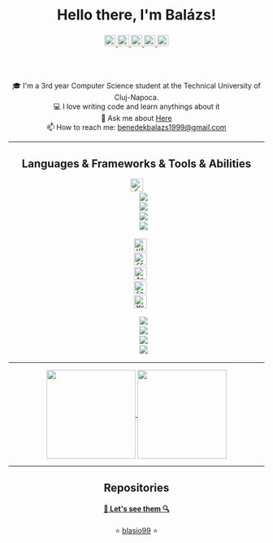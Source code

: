 <h1 align = "center" href = "https://github.com/blasio99">Hello there, I'm Balázs!</h1>
<h3 align = "center">
  <a href="https://twitter.com/benedekabalazs">
  <img alt="Balázs's Twitter" width="22px" src="https://cdn.jsdelivr.net/npm/simple-icons@v3/icons/twitter.svg" />
</a>
<a href="https://www.linkedin.com/in/benedek-balazs/">
  <img alt="Balázs's Linkdein" width="22px" src="https://cdn.jsdelivr.net/npm/simple-icons@v3/icons/linkedin.svg" />
</a>
<a href="https://github.com/blasio99">
  <img alt="Balázs's Github" width="22px" src="https://cdn.jsdelivr.net/npm/simple-icons@v3/icons/github.svg" />
</a>
<a href="https://instagram.com/blasio_b_">
  <img alt="Balázs's Instagram" width="22px" src="https://cdn.jsdelivr.net/npm/simple-icons@v3/icons/instagram.svg" />
</a>
<a href="https://www.facebook.com/benedek.balazs.official/">
  <img alt="Balázs's Facebook" width="22px" src="https://cdn.jsdelivr.net/npm/simple-icons@v3/icons/facebook.svg" />
</a>
 </h3>
  
<br>
<br>
<p align="center">
  🎓 I'm a 3rd year Computer Science student at the Technical University of Cluj-Napoca.
  <br>
  💻 I love writing code and learn anythings about it
  <br>
  💬 Ask me about <a href="https://github.com/blasio99/Benedek-Balazs/issues" title="Issues">Here</a>
  <br>
  📫 How to reach me: <a href="mailto: benedekbalazs1999@gmail.com">benedekbalazs1999@gmail.com</a>
</p>

<hr>

<h2 align="center">Languages & Frameworks & Tools & Abilities</h2>

<p align="center">
  <code><img title="C" height="25" src="https://img.shields.io/badge/C-00599C?style=for-the-badge&logo=c&logoColor=black"></code>
  
  <code href='https://isocpp.org/' target='_blank' rel='noopener' rel='noreferrer'>
    <img src='https://img.shields.io/static/v1?label=&message=C%2B%2B&style=flat-square&logo=c%2B%2B&logoColor=00599c&color=black' /></code>
  
  <code href='https://www.python.org/' target='_blank' rel='noopener' rel='noreferrer'>
    <img src='https://img.shields.io/static/v1?label=&message=python&style=flat-square&logo=python&logoColor=3776ab&color=black' /></code>
  
  
  <code href='https://openjdk.java.net/' target='_blank' rel='noopener' rel='noreferrer'>
    <img src='https://img.shields.io/static/v1?label=&message=Java&style=flat-square&logo=java&logoColor=007396&color=black' /></code>
  
  <code href='https://developer.mozilla.org/en-US/docs/Web/JavaScript' target='_blank' rel='noopener' rel='noreferrer'>
    <img src='https://img.shields.io/static/v1?label=&message=javascript&style=flat-square&logo=javascript&logoColor=grey&color=black' /></code>
  <br>
  <!--code><img title="Problem Solving" height="25" src="https://github.com/zumrudu-anka/zumrudu-anka/blob/master/images/problemSolving.png"></code-->
  
  <code href='https://developer.mozilla.org/en-US/docs/Web/JavaScript' target='_blank' rel='noopener' rel='noreferrer'>
  <img title="HTML5" height="25" src="https://img.shields.io/badge/HTML5-E34F26?style=for-the-badge&logo=html5&logoColor=black"></code>
  
  <code href='https://developer.mozilla.org/en-US/docs/Web/CSS' target='_blank' rel='noopener' rel='noreferrer'>
  <img title="CSS" height="25" src="https://img.shields.io/badge/CSS-239120?&style=for-the-badge&logo=css3&logoColor=white"></code>
  
  <code href='https://angularjs.org/' target='_blank' rel='noopener' rel='noreferrer'>
  <img title="AngularJS" height="25" src="https://img.shields.io/badge/Angular-DD0031?style=for-the-badge&logo=angular&logoColor=black"></code>
  
  <code href='https://spring.io/' target='_blank' rel='noopener' rel='noreferrer'>
  <img title="Spring" height="25" src="https://img.shields.io/badge/Spring-6DB33F?style=for-the-badge&logo=spring&logoColor=white"></code>
  
  <code href='https://www.mysql.com/' target='_blank' rel='noopener' rel='noreferrer'>
  <img title="MYSQL" height="25" src="https://img.shields.io/badge/MySQL-00000F?style=for-the-badge&logo=mysql&logoColor=white"></code>
  
  <br>
  <code href='https://git-scm.com' target='_blank' rel='noopener' rel='noreferrer'>
    <img src='https://img.shields.io/static/v1?label=&message=git&style=flat-square&logo=git&logoColor=f05032&color=black' /></code>
  
  <code href='https://getbootstrap.com/' target='_blank' rel='noopener' rel='noreferrer'>
    <img src='https://img.shields.io/static/v1?label=&message=Bootstrap&style=flat-square&logo=bootstrap&logoColor=563d7c&color=black' /></code>
  
  <code href='https://wordpress.org/' target='_blank' rel='noopener' rel='noreferrer'>
    <img src='https://img.shields.io/static/v1?label=&message=WordPress&style=flat-square&logo=wordpress&logoColor=21759b&color=black' /></code>
  
  <code href='https://www.postman.com/' target='_blank' rel='noopener' rel='noreferrer'>
    <img src='https://img.shields.io/static/v1?label=&message=postman&style=flat-square&logo=postman&logoColor=orange&color=black' /></code>
  
  
</p>

<div align='center'>

<hr>
<p align=center>
  <a href="https://github.com/anuraghazra/github-readme-stats" title="Go to Source">
    <img height=175 align="center" src="https://github-readme-stats.vercel.app/api?username=blasio99&show_icons=true&theme=gotham">
  </a>
  <a href="https://github.com/anuraghazra/github-readme-stats">
  <img height=175 align="center" src="https://github-readme-stats.vercel.app/api/top-langs/?username=blasio99&hide=c%23, powershell, java&title_color=2aa889&text_color=99d1ce&icon_color=2bbc8a&bg_color=0c1014&langs_count=8&layout=compact" />
  </a>
</p>

<hr>

<h2 align="center">Repositories</h2>

<h4 align="center"><a href=https://github.com/blasio99?tab=repositories" title="Show Repositories">🔎 Let's see them 🔍</a></h4>

<p align = "center">
    ⭐️ <a href="https://github.com/blasio99/">blasio99</a> ⭐️
</p>
